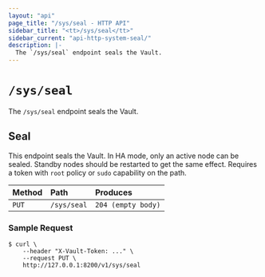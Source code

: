 ```yaml
---
layout: "api"
page_title: "/sys/seal - HTTP API"
sidebar_title: "<tt>/sys/seal</tt>"
sidebar_current: "api-http-system-seal/"
description: |-
  The `/sys/seal` endpoint seals the Vault.
---
```


# `/sys/seal`

The `/sys/seal` endpoint seals the Vault.

## Seal

This endpoint seals the Vault. In HA mode, only an active node can be sealed.
Standby nodes should be restarted to get the same effect. Requires a token with
`root` policy or `sudo` capability on the path.

| Method   | Path                         | Produces               |
| :------- | :--------------------------- | :--------------------- |
| `PUT`    | `/sys/seal`                  | `204 (empty body)`     |

### Sample Request

```
$ curl \
    --header "X-Vault-Token: ..." \
    --request PUT \
    http://127.0.0.1:8200/v1/sys/seal
```
